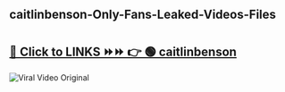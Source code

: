 
 ## caitlinbenson-Only-Fans-Leaked-Videos-Files

# <h2><a href="https://mediaupload.pro?caitlinbenson">🔗 Click to LINKS ⏩⏩ 👉 🟢 caitlinbenson </a></h2>

<a href="https://mediaupload.pro?caitlinbenson" rel="nofollow" data-target="animated-image.originalLink"><img src="https://i.ibb.co.com/xMMVF88/686577567.gif" alt="Viral Video Original" style="max-width: 100%; display: inline-block;" data-target="animated-image.originalImage"></a>